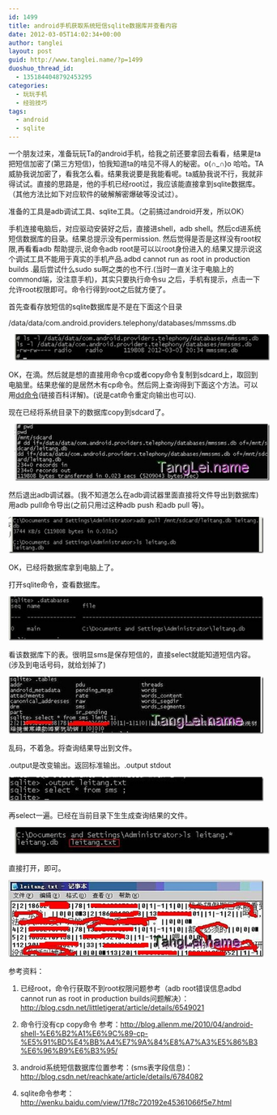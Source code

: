 ```yaml
---
id: 1499
title: android手机获取系统短信sqlite数据库并查看内容
date: 2012-03-05T14:02:34+00:00
author: tanglei
layout: post
guid: http://www.tanglei.name/?p=1499
duoshuo_thread_id:
  - 1351844048792453295
categories:
  - 玩玩手机
  - 经验技巧
tags:
  - android
  - sqlite
---
```

一个朋友过来，准备玩玩Ta的android手机，给我之前还要拿回去看看，结果是ta把短信加密了(第三方短信)，怕我知道ta的啥见不得人的秘密。o(∩_∩)o 哈哈。TA威胁我说加密了，看我怎么看。结果我说要是我能看呢。ta威胁我说不行，我就非得试试。直接的思路是，他的手机已经root过，我应该能直接拿到sqlite数据库。（其他方法比如下对应软件的破解解密爆破等没试过）。

准备的工具是adb调试工具、sqlite工具。（之前搞过android开发，所以OK）

手机连接电脑后，对应驱动安装好之后，直接进shell，adb shell。然后cd进系统短信数据库的目录。结果总提示没有permission. 然后觉得是否是这样没有root权限,再看看adb 帮助提示,说命令adb root是可以以root身份进入的.结果又提示说这个调试工具不能用于真实的手机产品.adbd cannot run as root in production builds .最后尝试什么sudo su啊之类的也不行.(当时一直关注于电脑上的commond端，没注意手机)，其实只要执行命令su 之后，手机有提示，点击一下允许root权限即可。命令行得到root之后就方便了。

首先查看存放短信的sqlite数据库是不是在下面这个目录

/data/data/com.android.providers.telephony/databases/mmssms.db

[<img title="clip_image002" src="/wp-content/uploads/2012/03/clip_image002_thumb.jpg" alt="clip_image002"  hspace="12" />](/wp-content/uploads/2012/03/clip_image002.jpg)

OK，在滴。然后就是想的直接用命令cp或者copy命令复制到sdcard上，取回到电脑里。结果悲催的是居然木有cp命令。然后网上查询得到下面这个方法。可以用[dd命令](http://baike.baidu.com/view/3568252.htm)(链接百科详解)。(说是cat命令重定向输出也可以).

现在已经将系统目录下的数据库copy到sdcard了。

[<img title="clip_image004" src="/wp-content/uploads/2012/03/clip_image004_thumb.jpg" alt="clip_image004"  hspace="12" data-pinit="registered" />](/wp-content/uploads/2012/03/clip_image004.jpg)

然后退出adb调试器。(我不知道怎么在adb调试器里面直接将文件导出到数据库)用adb pull命令导出(之前只用过这种adb push 和adb pull 等)。

[<img title="clip_image006" src="/wp-content/uploads/2012/03/clip_image006_thumb.jpg" alt="clip_image006"  />](/wp-content/uploads/2012/03/clip_image006.jpg)

OK，已经将数据库拿到电脑上了。

打开sqlite命令，查看数据库。

[<img title="clip_image008" src="/wp-content/uploads/2012/03/clip_image008_thumb.jpg" alt="clip_image008"  data-pinit="registered" />](/wp-content/uploads/2012/03/clip_image008.jpg)

看该数据库下的表。很明显sms是保存短信的，直接select就能知道短信内容。(涉及到电话号码，就给划掉了)

[<img title="clip_image010" src="/wp-content/uploads/2012/03/clip_image010_thumb.jpg" alt="clip_image010"  data-pinit="registered" />](/wp-content/uploads/2012/03/clip_image010.jpg)

乱码，不着急。将查询结果导出到文件。

.output是改变输出。返回标准输出。.output stdout

[<img title="clip_image012" src="/wp-content/uploads/2012/03/clip_image012_thumb.jpg" alt="clip_image012"  />](/wp-content/uploads/2012/03/clip_image012.jpg)

再select一遍。已经在当前目录下生生成查询结果的文件。

[<img title="clip_image014" src="/wp-content/uploads/2012/03/clip_image014_thumb.jpg" alt="clip_image014"  hspace="12" />](/wp-content/uploads/2012/03/clip_image014.jpg)

直接打开，即可。

[<img title="clip_image015" src="/wp-content/uploads/2012/03/clip_image015_thumb.jpg" alt="clip_image015"  data-pinit="registered" />](/wp-content/uploads/2012/03/clip_image015.jpg)

参考资料：

1. 已经root，命令行获取不到root权限问题参考（adb root错误信息adbd cannot run as root in production builds问题解决）：<http://blog.csdn.net/littletigerat/article/details/6549021>

2. 命令行没有cp copy命令 参考：<http://blog.allenm.me/2010/04/android-shell-%E6%B2%A1%E6%9C%89-cp-%E5%91%BD%E4%BB%A4%E7%9A%84%E8%A7%A3%E5%86%B3%E6%96%B9%E6%B3%95/>

3. android系统短信数据库位置参考：(sms表字段信息)：<http://blog.csdn.net/reachkate/article/details/6784082>

4. sqlite命令参考：<http://wenku.baidu.com/view/17f8c720192e45361066f5e7.html>
